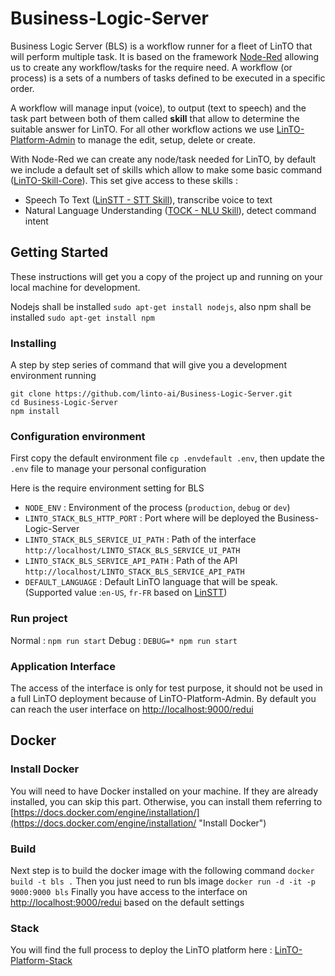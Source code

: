 # Business-Logic-Server

Business Logic Server (BLS) is a workflow runner for a fleet of LinTO that will perform multiple task. It is based on the framework [Node-Red](https://nodered.org/) allowing us to create any workflow/tasks for the require need. A workflow (or process) is a sets of a numbers of tasks defined to be executed in a specific order. 

A workflow will manage input (voice), to output (text to speech) and the task part between both of them called **skill** that allow to determine the suitable answer for LinTO. For all other workflow actions we use [LinTO-Platform-Admin](https://github.com/linto-ai/linto-platform-admin) to manage the edit, setup, delete or create.

With Node-Red we can create any node/task needed for LinTO, by default we include a default set of skills which allow to make some basic command ([LinTO-Skill-Core](https://github.com/linto-ai/linto-skills-core)). This set give access to these skills :
 * Speech To Text ([LinSTT - STT Skill](https://github.com/linto-ai/linto-platform-stt-server-worker-client)), transcribe voice to text
 * Natural Language Understanding ([TOCK - NLU Skill](https://voyages-sncf-technologies.github.io/tock/en/)), detect command intent

## Getting Started
These instructions will get you a copy of the project up and running on your local machine for development. 

Nodejs shall be installed `sudo apt-get install nodejs`, also npm shall be installed `sudo apt-get install npm`

### Installing
A step by step series of command that will give you a development environment running
```
git clone https://github.com/linto-ai/Business-Logic-Server.git
cd Business-Logic-Server
npm install
```

### Configuration environment
First copy the default environment file `cp .envdefault .env`, then update the `.env` file to manage your personal configuration

Here is the require environment setting for BLS
* `NODE_ENV` : Environment of the process (`production`, `debug` or `dev`)
* `LINTO_STACK_BLS_HTTP_PORT` : Port where will be deployed the Business-Logic-Server
* `LINTO_STACK_BLS_SERVICE_UI_PATH` : Path of the interface `http://localhost/LINTO_STACK_BLS_SERVICE_UI_PATH`
* `LINTO_STACK_BLS_SERVICE_API_PATH` : Path of the API `http://localhost/LINTO_STACK_BLS_SERVICE_API_PATH`
* `DEFAULT_LANGUAGE` : Default LinTO language that will be speak. (Supported value :`en-US`, `fr-FR` based on [LinSTT](https://github.com/linto-ai/linto-platform-stt-server-worker-client))

### Run project
Normal : `npm run start`
Debug : `DEBUG=* npm run start`

### Application Interface

The access of the interface is only for test purpose, it should not be used in a full LinTO deployment because of LinTO-Platform-Admin.
By default you can reach the user interface on [http://localhost:9000/redui](http://localhost:9000/redui)

## Docker
### Install Docker

You will need to have Docker installed on your machine. If they are already installed, you can skip this part.
Otherwise, you can install them referring to [https://docs.docker.com/engine/installation/](https://docs.docker.com/engine/installation/ "Install Docker")

### Build
Next step is to build the docker image with the following command `docker build -t bls .`
Then you just need to run bls image `docker run -d -it -p 9000:9000 bls`
Finally you have access to the interface on [http://localhost:9000/redui](http://localhost:9000/redui) based on the default settings

### Stack
You will find the full process to deploy the LinTO platform here : [LinTO-Platform-Stack](https://github.com/linto-ai/linto-platform-stack)
